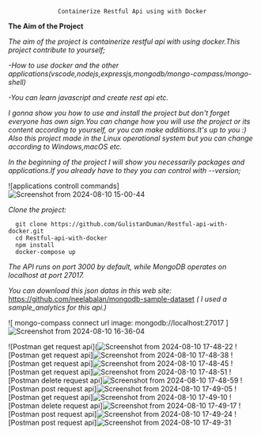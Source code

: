                   Containerize Restful Api using with Docker

**The Aim of the Project**

*The aim of the project is containerize restful api with using docker.This project contribute to yourself;*

   *-How to use docker and the other applications(vscode,nodejs,expressjs,mongodb/mongo-compass/mongo-shell)*
 
   *-You can learn javascript and create rest api etc.*

     
*I gonna show you how to use and install the project but don't forget everyone has own sign.You can change how you will use the project or its content according to yourself, or you can make additions.It's up to you :)*
*Also this project made in the Linux operational system but you can change according to Windows,macOS etc.*

*In the beginning of the project I will show you necessarily packages and applications.If you already have to they you can control with --version;*

![applications controll commands]    ![Screenshot from 2024-08-10 15-00-44](https://github.com/user-attachments/assets/58c6484a-e460-40f4-a8bd-1b11b8973b3d)


*Clone the project:*

      git clone https://github.com/GulistanDuman/Restful-api-with-docker.git
      cd Restful-api-with-docker
      npm install
      docker-compose up


*The API runs on port 3000 by default, while MongoDB operates on localhost at port 27017.*

*You can download this json datas in this web site:*  https://github.com/neelabalan/mongodb-sample-dataset
*( I used a sample_analytics for this api.)*

![ mongo-compass connect url image: mongodb://localhost:27017 ] ![Screenshot from 2024-08-10 16-36-04](https://github.com/user-attachments/assets/26dceac0-a477-4749-963d-a9c46dc3e4e7)

![Postman get request api](![Screenshot from 2024-08-10 17-48-22](https://github.com/user-attachments/assets/cee5084d-2e11-4774-9667-37f3713fc6d4)
![Postman get request api]![Screenshot from 2024-08-10 17-48-38](https://github.com/user-attachments/assets/0dd2d953-2a9e-4a87-be1e-969e56c3fd51)
![Postman get request api]![Screenshot from 2024-08-10 17-48-45](https://github.com/user-attachments/assets/68e8e86b-b955-4000-97d9-15d0467d0848)
![Postman get request api]![Screenshot from 2024-08-10 17-48-51](https://github.com/user-attachments/assets/11705477-0c11-4d5b-b7d5-2d58aafe6451)
![Postman delete request api]![Screenshot from 2024-08-10 17-48-59](https://github.com/user-attachments/assets/524c018c-6242-4fb2-ba6a-6ec528e3e8cb)
![Postman post request api]![Screenshot from 2024-08-10 17-49-05](https://github.com/user-attachments/assets/e9c0d1d2-c7dc-4777-8d0e-7e77c1d1edd1)
![Postman get request api]![Screenshot from 2024-08-10 17-49-10](https://github.com/user-attachments/assets/cf9e8527-155b-49ab-8f9e-ef40ae864a1a)
![Postman delete request api]![Screenshot from 2024-08-10 17-49-17](https://github.com/user-attachments/assets/434244cc-8e9d-43ae-806e-dd20a0934f20)
![Postman post request api]![Screenshot from 2024-08-10 17-49-24](https://github.com/user-attachments/assets/b3001091-ac16-4fad-b801-d67b3467859a)
![Postman post request api]![Screenshot from 2024-08-10 17-49-31](https://github.com/user-attachments/assets/7adf8347-2ccc-4fe0-9bf2-9a209472fa8d)










